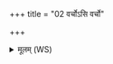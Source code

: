 +++
title = "02 वर्चोऽसि वर्चो"

+++
<details><summary>मूलम् (WS)</summary>

वर्चोऽसि वर्चो मयि धेहि स्वाहा ॥ २ ॥
</details>